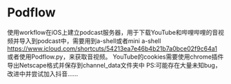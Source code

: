 # Podflow
使用workflow在iOS上建立podcast服务器，用于下载YouTube和哔哩哔哩的音视频并导入到podcast中，需要用到a-shell或者mini a-shell
   https://www.icloud.com/shortcuts/54213ea7e46b4b21b7a0bce02f9c64a1
或者使用Podflow.py，来获取音视频。
YouTube的cookies需要使用chrome插件导出Netscape格式并保存到channel_data文件夹中
PS:可能存在大量未知bug，改进中并尝试加入抖音……